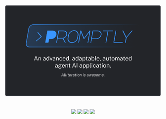 <div align="center">

![Promptly](.github/header.png)

<!-- for a divider line -->
<h1 align="center"></h1>

<!-- shields -->
[![][contributors-shield]][contributors-link]
[![][stars-shield]][stars-link]
[![][issues-shield]][issues-link]
[![][pulls-shield]][pulls-link]

</div>


<!-- links -->
[contributors-shield]: https://img.shields.io/github/contributors/gusruben/promptly?style=flat-square&labelColor=%23232529&color=%2326CB54
[contributors-link]: https://github.com/gusruben/promptly/graphs/contributors
[stars-shield]: https://img.shields.io/github/stars/gusruben/promptly?style=flat-square&labelColor=%23232529&color=%23F4EC61
[stars-link]: ttps://github.com/gusruben/promptly/stargazers
[issues-shield]: https://img.shields.io/github/issues/gusruben/promptly?style=flat-square&labelColor=%23232529&color=%23D73636
[issues-link]: https://github.com/gusruben/promptly/issues
[pulls-shield]: https://img.shields.io/github/issues-pr/gusruben/promptly?style=flat-square&labelColor=%23232529&color=%233995FF
[pulls-link]: https://github.com/gusruben/promptly/pulls
